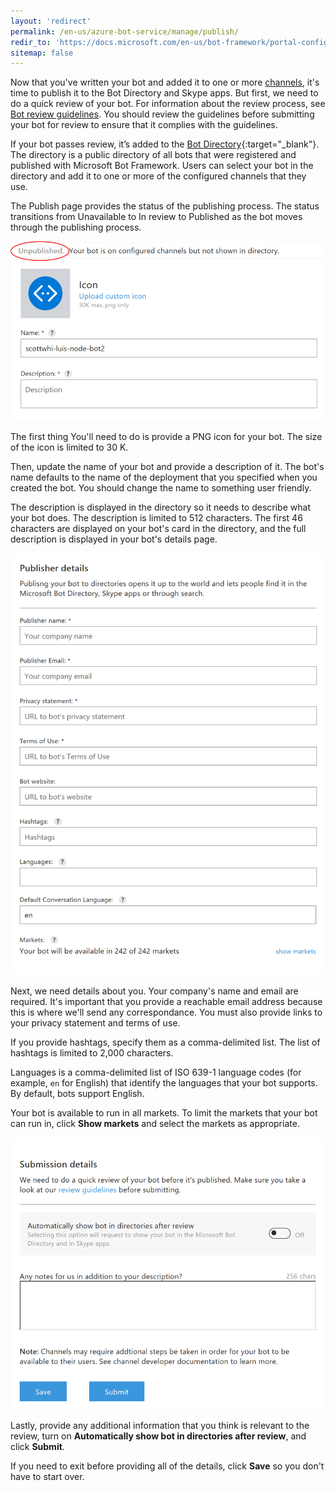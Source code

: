 ```yaml
---
layout: 'redirect'
permalink: /en-us/azure-bot-service/manage/publish/
redir_to: 'https://docs.microsoft.com/en-us/bot-framework/portal-configure-channels'
sitemap: false
---
```


Now that you've written your bot and added it to one or more [channels](/en-us/azure-bot-service/manage/channels/), it's time to publish it to the Bot Directory and Skype apps. But first, we need to do a quick review of your bot. For information about the review process, see [Bot review guidelines](/en-us/directory/review-guidelines/). You should review the guidelines before submitting your bot for review to ensure that it complies with the guidelines. 

If your bot passes review, it’s added to the [Bot Directory](https://bots.botframework.com/){:target="_blank"}. The directory is a public directory of all bots that were registered and published with Microsoft Bot Framework. Users can select your bot in the directory and add it to one or more of the configured channels that they use.

The Publish page provides the status of the publishing process. The status transitions from Unavailable to In review to Published as the bot moves through the publishing process.

[![publish 1](/en-us/images/azure-bots/azure_publish1.png)](/en-us/images/azure-bots/azure_publish1.png)

The first thing You'll need to do is provide a PNG icon for your bot. The size of the icon is limited to 30 K.  

Then, update the name of your bot and provide a description of it. The bot's name defaults to the name of the deployment that you specified when you created the bot. You should change the name to something user friendly.  

The description is displayed in the directory so it needs to describe what your bot does. The description is limited to 512 characters. The first 46 characters are displayed on your bot's card in the directory, and the full description is displayed in your bot's details page.

[![publish 2](/en-us/images/azure-bots/azure_publish2.png)](/en-us/images/azure-bots/azure_publish2.png)

Next, we need details about you. Your company's name and email are required. It's important that you provide a reachable email address because this is where we'll send any correspondance. You must also provide links to your privacy statement and terms of use.

If you provide hashtags, specify them as a comma-delimited list. The list of hashtags is limited to 2,000 characters.

Languages is a comma-delimited list of ISO 639-1 language codes (for example, `en` for English) that identify the languages that your bot supports. By default, bots support English.

Your bot is available to run in all markets. To limit the markets that your bot can run in, click **Show markets** and select the markets as appropriate.

[![publish 3](/en-us/images/azure-bots/azure_publish3.png)](/en-us/images/azure-bots/azure_publish3.png)

Lastly, provide any additional information that you think is relevant to the review, turn on **Automatically show bot in directories after review**, and click **Submit**.

If you need to exit before providing all of the details, click **Save** so you don't have to start over.